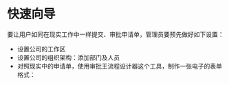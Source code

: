 # 快速向导
要让用户如同在现实工作中一样提交、审批申请单，管理员要预先做好如下设置：

- 设置公司的工作区
- 设置公司的组织架构：添加部门及人员
- 对照现实中的申请单，使用审批王流程设计器这个工具，制作一张电子的表单格式：
